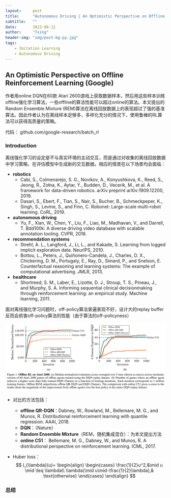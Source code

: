 ```yaml
---
layout:     post
title:      "Autonomous Driving | An Optimistic Perspective on Offline Reinforcement Learning (Google)"
subtitle:   ""
date:       2022-08-12
author:     "Txing"
header-img: "img/post-bg-py.jpg"
tags:
    - Imitation Learning
    - Autonomous Driving
---
```


## An Optimistic Perspective on Offline Reinforcement Learning (Google)

作者用online DQN在60款 Atari 2600游戏上获取数据样本，然后用这些样本训练offline强化学习算法，一些offline的算法性能可以超过online的算法。本文提出的Random Ensemble Mixture (REM)算法在离线回放数据上的表现超过了强的基准算法。因此作者认为在离线样本足够多，多样化充分的情况下，使用鲁棒的RL算法可以获得高质量的策略。

代码： github.com/google-research/batch_rl

### Introduction

离线强化学习的设定是不与真实环境的主动交互，而是通过对收集的离线回放数据中学习策略，在评估模型中生成新的交互数据。相应的情景在以下场景均会面临：

- **robotics** 
  - Cabi, S., Colmenarejo, S. G., Novikov, A., Konyushkova, K., Reed, S., Jeong, R., Zołna, K., Aytar, Y., Budden, D., Vecerik, M., et al. A framework for data-driven robotics. arXiv preprint arXiv:1909.12200, 2019.
  - Dasari, S., Ebert, F., Tian, S., Nair, S., Bucher, B., Schmeckpeper, K., Singh, S., Levine, S., and Finn, C. Robonet: Large-scale multi-robot learning. CoRL, 2019.
- **autonomous driving** 
  - Yu, F., Xian, W., Chen, Y., Liu, F., Liao, M., Madhavan, V., and Darrell, T. Bdd100k: A diverse driving video database with scalable annotation tooling. CVPR, 2018.
- **recommendation systems** 
  - Strehl, A. L., Langford, J., Li, L., and Kakade, S. Learning from logged implicit exploration data. NeurIPS, 2010.
  - Bottou, L., Peters, J., Quiñonero-Candela, J., Charles, D. X., Chickering, D. M., Portugaly, E., Ray, D., Simard, P., and Snelson, E. Counterfactual reasoning and learning systems: The example of computational advertising. JMLR, 2013.
- **healthcare**
  - Shortreed, S. M., Laber, E., Lizotte, D. J., Stroup, T. S., Pineau, J., and Murphy, S. A. Informing sequential clinical decisionmaking through reinforcement learning: an empirical study. Machine learning, 2011.

面对离线强化学习问题时，off-policy算法普遍表现不好，设计大的replay buffer反而会损害off-policy算法的性能（由于算法的off-policyness）

![Offline RL on Atari 2600.](https://raw.githubusercontent.com/txing-casia/txing-casia.github.io/master/img/20220812-1.png)

- 对比的方法包括：

  - **offline QR-DQN**：Dabney, W., Rowland, M., Bellemare, M. G., and Munos, R. Distributional reinforcement learning with quantile regression. AAAI, 2018.
  - **DQN**：（Nature）
  - **Random Ensemble Mixture**（REM，随机集成混合）：为本文提出方法
  -  **online C51**： Bellemare, M. G., Dabney, W., and Munos, R. A distributional perspective on reinforcement learning. ICML, 2017.

-  Huber loss：
  $$
  l_{\lambda}(u)=
  \begin{align}
  \begin{cases}
  \frac{1}{2}u^2,&\mid u \mid \leq \lambda\\
  \lambda(\mid u\mid-\frac{1}{2}\lambda),& \text{otherwise}
  \end{cases}
  \end{align}
  $$
  






### 总结

